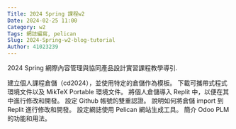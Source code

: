 ```yaml
---
Title: 2024 Spring 課程w2
Date: 2024-02-25 11:00
Category: w2
Tags: 網誌編寫, pelican
Slug: 2024-Spring-w2-blog-tutorial
Author: 41023239
---
```


2024 Spring 網際內容管理與協同產品設計實習課程教學導引.

<!-- PELICAN_END_SUMMARY -->
建立個人課程倉儲（cd2024），並使用特定的倉儲作為模板。
下載可攜帶式程式環境文件以及 MikTeX Portable 環境文件。
將個人倉儲導入 Replit 中，以便在其中進行修改和開發。
設定 Github 帳號的雙重認證。
說明如何將倉儲 import 到 Replit 進行修改和開發。
設定網誌使用 Pelican 網站生成工具。
簡介 Odoo PLM 的功能和用法。